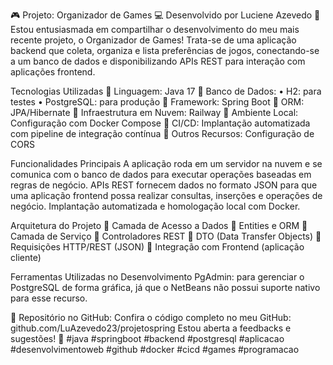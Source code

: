 🎮 Projeto: Organizador de Games
💻 Desenvolvido por Luciene Azevedo
📢 Estou entusiasmada em compartilhar o desenvolvimento do meu mais recente projeto, o Organizador de Games! Trata-se de uma aplicação backend que coleta, organiza e 
lista preferências de jogos, conectando-se a um banco de dados e disponibilizando APIs REST para interação com aplicações frontend.

Tecnologias Utilizadas
🔹 Linguagem: Java 17
🔹 Banco de Dados:
    • H2: para testes
    • PostgreSQL: para produção
🔹 Framework: Spring Boot
🔹 ORM: JPA/Hibernate
🔹 Infraestrutura em Nuvem: Railway
🔹 Ambiente Local: Configuração com Docker Compose
🔹 CI/CD: Implantação automatizada com pipeline de integração contínua
🔹 Outros Recursos: Configuração de CORS

Funcionalidades Principais
A aplicação roda em um servidor na nuvem e se comunica com o banco de dados para executar operações baseadas em regras de negócio.
APIs REST fornecem dados no formato JSON para que uma aplicação frontend possa realizar consultas, inserções e operações de negócio.
Implantação automatizada e homologação local com Docker.

Arquitetura do Projeto
🔹 Camada de Acesso a Dados
🔹 Entities e ORM
🔹 Camada de Serviço
🔹 Controladores REST
🔹 DTO (Data Transfer Objects)
🔹 Requisições HTTP/REST (JSON)
🔹 Integração com Frontend (aplicação cliente)

Ferramentas Utilizadas no Desenvolvimento
PgAdmin: para gerenciar o PostgreSQL de forma gráfica, já que o NetBeans não possui suporte nativo para esse recurso.

📂 Repositório no GitHub:
Confira o código completo no meu GitHub: github.com/LuAzevedo23/projetospring
Estou aberta a feedbacks e sugestões! 🚀
#java #springboot #backend #postgresql #aplicacao #desenvolvimentoweb #github #docker #cicd #games #programacao
